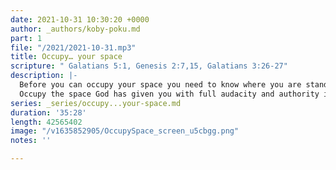 ```yaml
---
date: 2021-10-31 10:30:20 +0000
author: _authors/koby-poku.md
part: 1
file: "/2021/2021-10-31.mp3"
title: Occupy… your space
scripture: " Galatians 5:1, Genesis 2:7,15, Galatians 3:26-27"
description: |-
  Before you can occupy your space you need to know where you are standing and in whom you are standing (Your IDENTITY in the God, who has called you to occupy that space).
  Occupy the space God has given you with full audacity and authority in whom we serve.
series: _series/occupy...your-space.md
duration: '35:28'
length: 42565402
image: "/v1635852905/OccupySpace_screen_u5cbgg.png"
notes: ''

---
```

